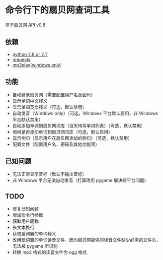 # 命令行下的扇贝网查词工具

基于[扇贝网 API v0.8](http://www.shanbay.com/support/dev/api.html "扇贝网 API v0.8")

## 依赖

* [python 2.6 or 2.7](http://www.python.org/ "www.python.org")
* [requests](https://github.com/kennethreitz/requests "requests-github")
* [mp3play(windows only)](https://code.google.com/p/mp3play/ "mp3play-url")

## 功能

* 自动登录扇贝网（需要配置用户名及密码）
* 显示单词中文释义
* 显示单词英文释义（可选，默认禁用）
* 自动发音（Windows only）（可选，Windows 平台默认启用，非 Windows 平台默认禁用）
* 自动添加单词到扇贝网词库（当天待背单词列表）（可选，默认禁用）
* 询问是否添加单词到扇贝网词库（可选，默认启用）
* 显示例句（显示用户在扇贝网添加的例句）（可选，默认禁用）
* 配置文件（配置用户名、密码及其他功能项）

## 已知问题

* 无法正常显示音标（默认不输出音标）
* 非 Windows 平台无法自动发音（打算改用 pygame 解决跨平台问题）

## TODO

* 修复已知问题
* 增加命令行参数
* 获取用户昵称
* 长文本换行
* 获取爱词霸的单词释义
* 改用爱词霸的单词读音文件，因为扇贝网提供的读音文件缺少必需的文件头，无法被 pygame 所识别
* 转换 mp3 格式的读音文件为 ogg 格式
